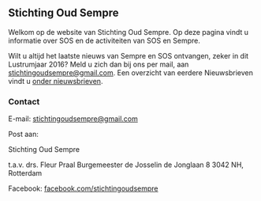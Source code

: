 ## Stichting Oud Sempre

Welkom op de website van Stichting Oud Sempre. Op deze pagina vindt u informatie over SOS en de activiteiten van SOS en Sempre. 

Wilt u altijd het laatste nieuws van Sempre en SOS ontvangen, zeker in dit Lustrumjaar 2016? Meld u zich dan bij ons per mail, aan stichtingoudsempre@gmail.com. Een overzicht van eerdere Nieuwsbrieven vindt u [onder nieuwsbrieven](http://sos.sempresite.nl/nieuwsbrieven).

### Contact

E-mail: stichtingoudsempre@gmail.com

Post aan:

Stichting Oud Sempre

t.a.v. drs. Fleur Praal
Burgemeester de Josselin de Jonglaan 8
3042 NH, Rotterdam

Facebook: [facebook.com/stichtingoudsempre](http://www.facebook.com/stichtingoudsempre)
